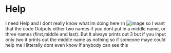 # Help
I need Help and I dont really know what im doing here rn
![image](https://github.com/Fynn1st/Help/assets/139688921/d1ba17dc-6f46-4267-a9ae-aeae3336bc24)
so I want that the code Outputs either two names if you dont put in a middle name, or three names (first,middle and last). But it always prints out 3 but if you input only two it prints out the middle name as nothing 
so if someone maye could help me i litterally dont even know if anybody can see this 
